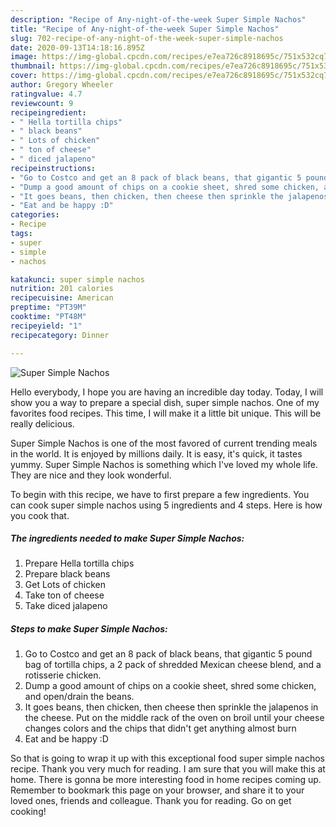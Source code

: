 ```yaml
---
description: "Recipe of Any-night-of-the-week Super Simple Nachos"
title: "Recipe of Any-night-of-the-week Super Simple Nachos"
slug: 702-recipe-of-any-night-of-the-week-super-simple-nachos
date: 2020-09-13T14:18:16.895Z
image: https://img-global.cpcdn.com/recipes/e7ea726c8918695c/751x532cq70/super-simple-nachos-recipe-main-photo.jpg
thumbnail: https://img-global.cpcdn.com/recipes/e7ea726c8918695c/751x532cq70/super-simple-nachos-recipe-main-photo.jpg
cover: https://img-global.cpcdn.com/recipes/e7ea726c8918695c/751x532cq70/super-simple-nachos-recipe-main-photo.jpg
author: Gregory Wheeler
ratingvalue: 4.7
reviewcount: 9
recipeingredient:
- " Hella tortilla chips"
- " black beans"
- " Lots of chicken"
- " ton of cheese"
- " diced jalapeno"
recipeinstructions:
- "Go to Costco and get an 8 pack of black beans, that gigantic 5 pound bag of tortilla chips, a 2 pack of shredded Mexican cheese blend, and a rotisserie chicken."
- "Dump a good amount of chips on a cookie sheet, shred some chicken, and open/drain the beans."
- "It goes beans, then chicken, then cheese then sprinkle the jalapenos in the cheese. Put on the middle rack of the oven on broil until your cheese changes colors and the chips that didn&#39;t get anything almost burn"
- "Eat and be happy :D"
categories:
- Recipe
tags:
- super
- simple
- nachos

katakunci: super simple nachos 
nutrition: 201 calories
recipecuisine: American
preptime: "PT39M"
cooktime: "PT48M"
recipeyield: "1"
recipecategory: Dinner

---
```



![Super Simple Nachos](https://img-global.cpcdn.com/recipes/e7ea726c8918695c/751x532cq70/super-simple-nachos-recipe-main-photo.jpg)

Hello everybody, I hope you are having an incredible day today. Today, I will show you a way to prepare a special dish, super simple nachos. One of my favorites food recipes. This time, I will make it a little bit unique. This will be really delicious.

Super Simple Nachos is one of the most favored of current trending meals in the world. It is enjoyed by millions daily. It is easy, it's quick, it tastes yummy. Super Simple Nachos is something which I've loved my whole life. They are nice and they look wonderful.




To begin with this recipe, we have to first prepare a few ingredients. You can cook super simple nachos using 5 ingredients and 4 steps. Here is how you cook that.

<!--inarticleads1-->

##### The ingredients needed to make Super Simple Nachos:

1. Prepare  Hella tortilla chips
1. Prepare  black beans
1. Get  Lots of chicken
1. Take  ton of cheese
1. Take  diced jalapeno




<!--inarticleads2-->

##### Steps to make Super Simple Nachos:

1. Go to Costco and get an 8 pack of black beans, that gigantic 5 pound bag of tortilla chips, a 2 pack of shredded Mexican cheese blend, and a rotisserie chicken.
1. Dump a good amount of chips on a cookie sheet, shred some chicken, and open/drain the beans.
1. It goes beans, then chicken, then cheese then sprinkle the jalapenos in the cheese. Put on the middle rack of the oven on broil until your cheese changes colors and the chips that didn&#39;t get anything almost burn
1. Eat and be happy :D




So that is going to wrap it up with this exceptional food super simple nachos recipe. Thank you very much for reading. I am sure that you will make this at home. There is gonna be more interesting food in home recipes coming up. Remember to bookmark this page on your browser, and share it to your loved ones, friends and colleague. Thank you for reading. Go on get cooking!
